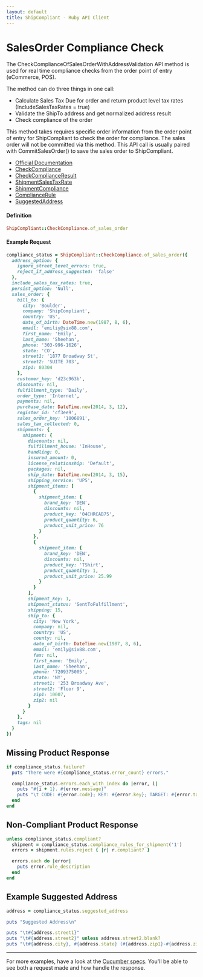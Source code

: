 ```yaml
---
layout: default
title: ShipCompliant - Ruby API Client
---
```


# SalesOrder Compliance Check

The CheckComplianceOfSalesOrderWithAddressValidation API method is used for real
time compliance checks from the order point of entry (eCommerce, POS).  

The method can do three things in one call:

- Calculate Sales Tax Due for order and return product level tax rates
(IncludeSalesTaxRates = true)
- Validate the ShipTo address and get normalized address result
- Check compliance of the order

This method takes requires specific order information from the order point of
entry for ShipCompliant to check the order for compliance. The sales order will
not be committed via this method. This API call is usually paired with
CommitSalesOrder() to save the sales order to ShipCompliant.

- [Official Documentation][official_docs]
- [CheckCompliance][check_compliance_class]
- [CheckComplianceResult][check_compliance_result_class]
- [ShipmentSalesTaxRate][shipment_sales_tax_rate_class]
- [ShipmentCompliance][shipment_compliance_class]
- [ComplianceRule][compliance_rule_class]
- [SuggestedAddress][suggested_address_class]

<h4 class="definition-title">Definition</h4>

```ruby
ShipCompliant::CheckCompliance.of_sales_order
```

<h4 class="definition-title">Example Request</h4>

```ruby
compliance_status = ShipCompliant::CheckCompliance.of_sales_order({
  address_option: {
    ignore_street_level_errors: true,
    reject_if_address_suggested: 'false'
  },
  include_sales_tax_rates: true,
  persist_option: 'Null',
  sales_order: {
    bill_to: {
      city: 'Boulder',
      company: 'ShipCompliant',
      country: 'US',
      date_of_birth: DateTime.new(1987, 8, 6),
      email: 'emiliy@six88.com',
      first_name: 'Emily',
      last_name: 'Sheehan',
      phone: '303-996-1626',
      state: 'CO',
      street1: '1877 Broadway St',
      street2: 'SUITE 703',
      zip1: 80304
    },
    customer_key: 'd23c963b',
    discounts: nil,
    fulfillment_type: 'Daily',
    order_type: 'Internet',
    payments: nil,
    purchase_date: DateTime.new(2014, 3, 12),
    register_id: 'cf3ee9',
    sales_order_key: '1006891',
    sales_tax_collected: 0,
    shipments: {
      shipment: {
        discounts: nil,
        fulfillment_house: 'InHouse',
        handling: 0,
        insured_amount: 0,
        license_relationship: 'Default',
        packages: nil,
        ship_date: DateTime.new(2014, 3, 15),
        shipping_service: 'UPS',
        shipment_items: [
          {
            shipment_item: {
              brand_key: 'DEN',
              discounts: nil,
              product_key: '04CHRCAB75',
              product_quantity: 6,
              product_unit_price: 76
            }
          },
          {
            shipment_item: {
              brand_key: 'DEN',
              discounts: nil,
              product_key: 'TShirt',
              product_quantity: 1,
              product_unit_price: 25.99
            }
          }
        ],
        shipment_key: 1,
        shipment_status: 'SentToFulfillment',
        shipping: 15,
        ship_to: {
          city: 'New York',
          company: nil,
          country: 'US',
          county: nil,
          date_of_birth: DateTime.new(1987, 8, 6),
          email: 'emily@six88.com',
          fax: nil,
          first_name: 'Emily',
          last_name: 'Sheehan',
          phone: '7209375005',
          state: 'NY',
          street1: '253 Broadway Ave',
          street2: 'Floor 9',
          zip1: 10007,
          zip2: nil
        }
      }
    },
    tags: nil
  }
})
```

<h2 class="definition-title">Missing Product Response</h2>

```ruby
if compliance_status.failure?
  puts "There were #{compliance_status.error_count} errors."

  compliance_status.errors.each_with_index do |error, i|
    puts "#{i + 1}. #{error.message}"
    puts "\t CODE: #{error.code}; KEY: #{error.key}; TARGET: #{error.target}; TYPE: #{error.type}"
  end
end
```

<h2 class="definition-title">Non-Compliant Product Response</h2>

```ruby
unless compliance_status.compliant?
  shipment = compliance_status.compliance_rules_for_shipment('1')
  errors = shipment.rules.reject { |r| r.compliant? }

  errors.each do |error|
    puts error.rule_description
  end
end
```

<h2 class="definition-title">Example Suggested Address</h2>

```ruby
address = compliance_status.suggested_address

puts "Suggested Address\n"

puts "\t#{address.street1}"
puts "\t#{address.street2}" unless address.street2.blank?
puts "\t#{address.city}, #{address.state} (#{address.zip1}-#{address.zip2}"
```

---

For more examples, have a look at the [Cucumber specs][cucumber_specs]. You'll be able to see both
a request made and how handle the response.

[official_docs]: https://shipcompliant.desk.com/customer/portal/articles/1451915-api-checkcomplianceofsalesorderwithaddressvalidation-?b_id=2759
[check_compliance_class]: ../rdoc/classes/ShipCompliant/CheckCompliance.html
[check_compliance_result_class]: ../rdoc/classes/ShipCompliant/CheckComplianceResult.html
[shipment_sales_tax_rate_class]: ../rdoc/classes/ShipCompliant/ShipmentSalesTaxRate.html
[shipment_compliance_class]: ../rdoc/classes/ShipCompliant/ShipmentCompliance.html
[compliance_rule_class]: ../rdoc/classes/ShipCompliant/ComplianceRule.html
[suggested_address_class]: ../rdoc/classes/ShipCompliant/SuggestedAddress.html
[cucumber_specs]: https://github.com/BaylorRae/ship_compliant-ruby/tree/master/features/step_definitions/compliance_check

